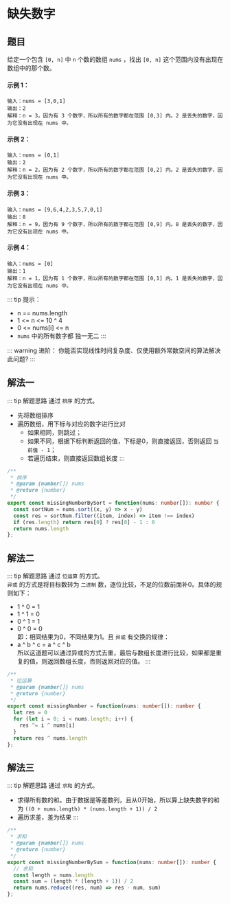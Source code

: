 # 缺失数字

## 题目

给定一个包含 `[0, n]` 中 `n` 个数的数组 `nums` ，找出 `[0, n]` 这个范围内没有出现在数组中的那个数。

#### 示例 1：
```
输入：nums = [3,0,1]
输出：2
解释：n = 3，因为有 3 个数字，所以所有的数字都在范围 [0,3] 内。2 是丢失的数字，因为它没有出现在 nums 中。
```

#### 示例 2：
```
输入：nums = [0,1]
输出：2
解释：n = 2，因为有 2 个数字，所以所有的数字都在范围 [0,2] 内。2 是丢失的数字，因为它没有出现在 nums 中。
```

#### 示例 3：
```
输入：nums = [9,6,4,2,3,5,7,0,1]
输出：8
解释：n = 9，因为有 9 个数字，所以所有的数字都在范围 [0,9] 内。8 是丢失的数字，因为它没有出现在 nums 中。
```

#### 示例 4：
```
输入：nums = [0]
输出：1
解释：n = 1，因为有 1 个数字，所以所有的数字都在范围 [0,1] 内。1 是丢失的数字，因为它没有出现在 nums 中。
```

::: tip 提示：
- n == nums.length
- 1 <= n <= 10 ^ 4
- 0 <= nums[i] <= n
- `nums` 中的所有数字都 独一无二
:::

::: warning 进阶： 
你能否实现线性时间复杂度、仅使用额外常数空间的算法解决此问题?
:::

## 解法一
::: tip 解题思路
通过 `排序` 的方式。
- 先将数组排序
- 遍历数组，用下标与对应的数字进行比对
  - 如果相同，则跳过；
  - 如果不同，根据下标判断返回的值，下标是0，则直接返回，否则返回 `当前值 - 1`；
  - 若遍历结束，则直接返回数组长度
:::

```ts
/**
 * 排序
 * @param {number[]} nums
 * @return {number}
 */
export const missingNumberBySort = function(nums: number[]): number {
  const sortNum = nums.sort((x, y) => x - y)
  const res = sortNum.filter((item, index) => item !== index)
  if (res.length) return res[0] ? res[0] - 1 : 0
  return nums.length
};
```

## 解法二
::: tip 解题思路
通过 `位运算` 的方式。<br>
`异或` 的方式是将目标数转为 `二进制` 数，逐位比较，不足的位数前面补0。具体的规则如下：
- 1 ^ 0 = 1
- 1 ^ 1 = 0
- 0 ^ 1 = 1
- 0 ^ 0 = 0
  <br>
  即：相同结果为0，不同结果为1。且 `异或` 有交换的规律： <br>
- a ^ b ^ c = a ^ c ^ b <br>
所以这道题可以通过异或的方式去重，最后与数组长度进行比较，如果都是重复的值，则返回数组长度，否则返回对应的值。
:::

```ts
/**
 * 位运算
 * @param {number[]} nums
 * @return {number}
 */
export const missingNumber = function(nums: number[]): number {
  let res = 0
  for (let i = 0; i < nums.length; i++) {
    res ^= i ^ nums[i]
  }
  return res ^ nums.length
};
```

## 解法三
::: tip 解题思路
通过 `求和` 的方式。
- 求得所有数的和。由于数据是等差数列，且从0开始，所以算上缺失数字的和为 `((0 + nums.length) * (nums.length + 1)) / 2`
- 遍历求差，差为结果
:::

```ts
/**
 * 求和
 * @param {number[]} nums
 * @return {number}
 */
export const missingNumberBySum = function(nums: number[]): number {
  // 求和
  const length = nums.length
  const sum = (length * (length + 1)) / 2
  return nums.reduce((res, num) => res - num, sum)
};

```
